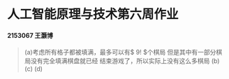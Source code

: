 # 人工智能原理与技术第六周作业

#### 2153067 王灏博

> (a)考虑所有格子都被填满，最多可以有$ 9! $个棋局
> 但是其中有一部分棋局没有完全填满棋盘就已经
> 结束游戏了，所以实际上没有这么多棋局
> (b)
> (c)
> (d)